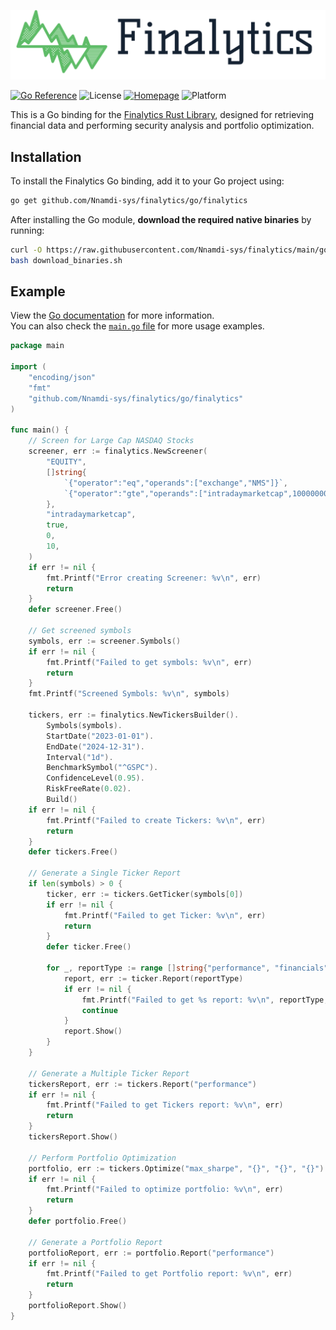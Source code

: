 ![Finalytics](https://github.com/Nnamdi-sys/finalytics/raw/main/logo-color.png)

[![Go Reference](https://pkg.go.dev/badge/github.com/Nnamdi-sys/finalytics/go/finalytics.svg)](https://pkg.go.dev/github.com/Nnamdi-sys/finalytics/go/finalytics)
![License](https://img.shields.io/crates/l/finalytics)
[![Homepage](https://img.shields.io/badge/homepage-finalytics.rs-blue)](https://finalytics.rs/)
![Platform](https://img.shields.io/badge/Platform-Windows%20%7C%20Linux%20%7C%20MacOS-brightgreen)

This is a Go binding for the [Finalytics Rust Library](https://github.com/Nnamdi-sys/finalytics), designed for retrieving financial data and performing security analysis and portfolio optimization.

## Installation

To install the Finalytics Go binding, add it to your Go project using:

```bash
go get github.com/Nnamdi-sys/finalytics/go/finalytics
```

After installing the Go module, **download the required native binaries** by running:
```bash
curl -O https://raw.githubusercontent.com/Nnamdi-sys/finalytics/main/go/finalytics/download_binaries.sh
bash download_binaries.sh
```

## Example

View the [Go documentation](https://pkg.go.dev/github.com/Nnamdi-sys/finalytics) for more information.  
You can also check the [`main.go` file](https://github.com/Nnamdi-sys/finalytics/go/main.go) for more usage examples.

```go
package main

import (
    "encoding/json"
    "fmt"
    "github.com/Nnamdi-sys/finalytics/go/finalytics"
)

func main() {
	// Screen for Large Cap NASDAQ Stocks
    screener, err := finalytics.NewScreener(
        "EQUITY",
        []string{
            `{"operator":"eq","operands":["exchange","NMS"]}`,
            `{"operator":"gte","operands":["intradaymarketcap",10000000000]}`,
        },
        "intradaymarketcap",
        true,
        0,
        10,
    )
    if err != nil {
        fmt.Printf("Error creating Screener: %v\n", err)
        return
    }
    defer screener.Free()

    // Get screened symbols
    symbols, err := screener.Symbols()
    if err != nil {
        fmt.Printf("Failed to get symbols: %v\n", err)
        return
    }
    fmt.Printf("Screened Symbols: %v\n", symbols)

    tickers, err := finalytics.NewTickersBuilder().
        Symbols(symbols).
        StartDate("2023-01-01").
        EndDate("2024-12-31").
        Interval("1d").
        BenchmarkSymbol("^GSPC").
        ConfidenceLevel(0.95).
        RiskFreeRate(0.02).
        Build()
    if err != nil {
        fmt.Printf("Failed to create Tickers: %v\n", err)
        return
    }
    defer tickers.Free()

    // Generate a Single Ticker Report
    if len(symbols) > 0 {
        ticker, err := tickers.GetTicker(symbols[0])
        if err != nil {
            fmt.Printf("Failed to get Ticker: %v\n", err)
            return
        }
        defer ticker.Free()

        for _, reportType := range []string{"performance", "financials", "options", "news"} {
            report, err := ticker.Report(reportType)
            if err != nil {
                fmt.Printf("Failed to get %s report: %v\n", reportType, err)
                continue
            }
            report.Show()
        }
    }

    // Generate a Multiple Ticker Report
    tickersReport, err := tickers.Report("performance")
    if err != nil {
        fmt.Printf("Failed to get Tickers report: %v\n", err)
        return
    }
    tickersReport.Show()

    // Perform Portfolio Optimization
    portfolio, err := tickers.Optimize("max_sharpe", "{}", "{}", "{}")
    if err != nil {
        fmt.Printf("Failed to optimize portfolio: %v\n", err)
        return
    }
    defer portfolio.Free()

    // Generate a Portfolio Report
    portfolioReport, err := portfolio.Report("performance")
    if err != nil {
        fmt.Printf("Failed to get Portfolio report: %v\n", err)
        return
    }
    portfolioReport.Show()
}
```
